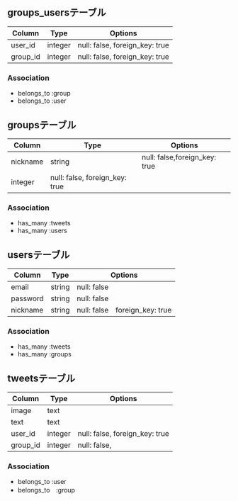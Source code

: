 ## groups_usersテーブル

|Column|Type|Options|
|------|----|-------|
|user_id|integer|null: false, foreign_key: true|
|group_id|integer|null: false, foreign_key: true|

### Association
- belongs_to :group
- belongs_to :user




## groupsテーブル
Column|Type|Options|
|------|----|-------|
|nickname|string|null: false,foreign_key: true|
|integer|null: false, foreign_key: true|

### Association
- has_many :tweets
- has_many :users





## usersテーブル
|Column|Type|Options|
|------|----|-------|
|email|string|null: false|
|password|string|null: false|
|nickname|string|null: false　foreign_key: true|
### Association
- has_many :tweets
- has_many :groups




## tweetsテーブル
|Column|Type|Options|
|------|----|-------|
|image|text||
|text|text||
|user_id|integer|null: false, foreign_key: true|
|group_id|integer|null: false, |
### Association
- belongs_to :user
- belongs_to　:group

